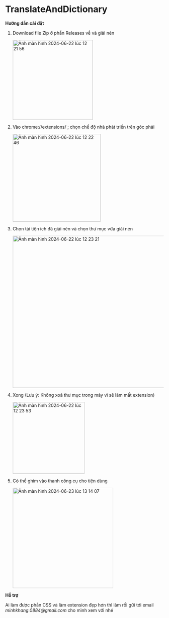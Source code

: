 # TranslateAndDictionary
**Hướng dẫn cài đặt**
1. Download file Zip ở phần Releases về và giải nén
   
   <img width="254" alt="Ảnh màn hình 2024-06-22 lúc 12 21 56" src="https://github.com/minhkhang1008/TranslateAndDictionary/assets/95206562/3fde741b-d426-48b8-a0ac-c7654edade31">
   
2. Vào chrome://extensions/ ; chọn chế độ nhà phát triển trên góc phải

   <img width="279" alt="Ảnh màn hình 2024-06-22 lúc 12 22 46" src="https://github.com/minhkhang1008/TranslateAndDictionary/assets/95206562/acb2b95e-ded0-4021-a7ea-8b5f23dbd7b1">

3. Chọn tải tiện ích đã giải nén và chọn thư mục vừa giải nén

   <img width="484" alt="Ảnh màn hình 2024-06-22 lúc 12 23 21" src="https://github.com/minhkhang1008/TranslateAndDictionary/assets/95206562/c7706802-fce8-422b-b1f2-d9136986c488">

4. Xong (Lưu ý: Không xoá thư mục trong máy vì sẽ làm mất extension)

   <img width="228" alt="Ảnh màn hình 2024-06-22 lúc 12 23 53" src="https://github.com/minhkhang1008/TranslateAndDictionary/assets/95206562/f3e1ec30-f67d-4ce7-9e70-99e023c380f0">

5. Có thể ghim vào thanh công cụ cho tiện dùng

   <img width="319" alt="Ảnh màn hình 2024-06-23 lúc 13 14 07" src="https://github.com/minhkhang1008/TranslateAndDictionary/assets/95206562/03693518-7b2e-421e-900c-7353eeed03aa">

**Hỗ trợ**

Ai làm được phần CSS và làm extension đẹp hơn thì làm rồi gửi tới email _minhkhang.0884@gmail.com_ cho mình xem với nhé
